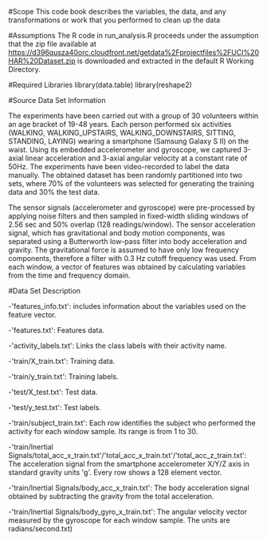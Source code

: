 
#Scope
This code book describes the variables, the data, and any transformations or work that you performed to clean up the data

#Assumptions
The R code in run_analysis.R proceeds under the assumption that the zip file available at https://d396qusza40orc.cloudfront.net/getdata%2Fprojectfiles%2FUCI%20HAR%20Dataset.zip is downloaded and extracted in the default R Working Directory.

#Required Libraries
library(data.table)
library(reshape2)

#Source Data Set Information

The experiments have been carried out with a group of 30 volunteers within an age bracket of 19-48 years. 
Each person performed six activities (WALKING, WALKING_UPSTAIRS, WALKING_DOWNSTAIRS, SITTING, STANDING, LAYING) 
wearing a smartphone (Samsung Galaxy S II) on the waist. Using its embedded accelerometer and gyroscope,
we captured 3-axial linear acceleration and 3-axial angular velocity at a constant rate of 50Hz. 
The experiments have been video-recorded to label the data manually. 
The obtained dataset has been randomly partitioned into two sets, 
where 70% of the volunteers was selected for generating the training data and 30% the test data.

The sensor signals (accelerometer and gyroscope) were pre-processed by applying noise filters and then sampled in
fixed-width sliding windows of 2.56 sec and 50% overlap (128 readings/window).
The sensor acceleration signal, which has gravitational and body motion components, 
was separated using a Butterworth low-pass filter into body acceleration and gravity. 
The gravitational force is assumed to have only low frequency components, 
therefore a filter with 0.3 Hz cutoff frequency was used. 
From each window, a vector of features was obtained by calculating variables from the time and frequency domain.

#Data Set Description

-'features_info.txt': includes information about the variables used on the feature vector.

-'features.txt': Features data.

-'activity_labels.txt': Links the class labels with their activity name.

-'train/X_train.txt': Training data.

-'train/y_train.txt': Training labels.

-'test/X_test.txt': Test data.

-'test/y_test.txt': Test labels.

-'train/subject_train.txt':
Each row identifies the subject who performed the activity for each window sample. Its range is from 1 to 30.

-'train/Inertial Signals/total_acc_x_train.txt'/'total_acc_x_train.txt'/'total_acc_z_train.txt': 
The acceleration signal from the smartphone accelerometer X/Y/Z axis in standard gravity units 'g'. Every row shows a 128 element vector. 

-'train/Inertial Signals/body_acc_x_train.txt':
The body acceleration signal obtained by subtracting the gravity from the total acceleration.

-'train/Inertial Signals/body_gyro_x_train.txt': 
The angular velocity vector measured by the gyroscope for each window sample. The units are radians/second.txt)

